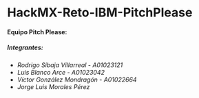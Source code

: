 # HackMX-Reto-IBM-PitchPlease

#### Equipo Pitch Please:
##### Integrantes:
* *Rodrigo Sibaja Villarreal* - *A01023121*
* *Luis Blanco Arce* - *A01023042*
* *Víctor González Mondragón* - *A01022664*
* *Jorge Luis Morales Pérez*
